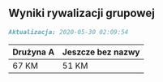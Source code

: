 ## Wyniki rywalizacji grupowej

```markdown
Aktualizacja: 2020-05-30 02:09:54
```

Drużyna A | Jeszcze bez nazwy
------------ | -------------
 67 KM | 51 KM